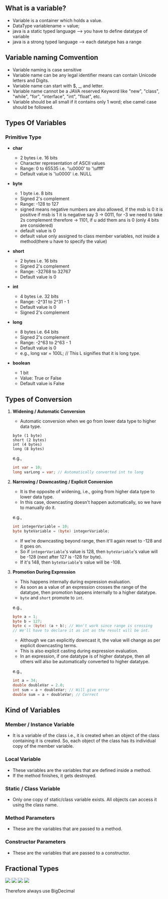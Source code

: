 ## What is a variable?
- Variable is a container which holds a value.
- DataType variablename  = value;
- java is a static typed language --> you have to define datatype of variable
- java is a strong typed language --> each datatype has a range


## Variable naming Comvention
- Variable naming is case sensitive
- Variable name can be any legal identifier means can contain Unicode letters and Digits.
- Variable name can start with $, _, and letter.
- Variable name cannot be a JAVA reserved Keyword like "new", "class", "while", "for", "interface", "int", "float", etc.
- Variable should be all small if it contains only 1 word; else camel case should be followed.


## Types Of Variables

### Primitive Type
- **char**
  - 2 bytes i.e. 16 bits
  - Character representation of ASCII values
  - Range: 0 to 65535 i.e. '\u0000' to '\uffff'
  - Default value is '\u0000' i.e. NULL

- **byte**
  - 1 byte i.e. 8 bits
  - Signed 2's complement
  - Range: -128 to 127
  - signed means negative numbers are also allowed, if the msb is 0 it is positive if msb is 1 it is negative 
  say 3 -> 0011, for -3 we need to take 2s complement therefore -> 1101, if u add them ans is 0 (only 4 bits are considered)
  - default value is 0
  - default value only assigned to class member variables, not inside a method(there u have to specify the value)

- **short**
  - 2 bytes i.e. 16 bits
  - Signed 2's complement
  - Range: -32768 to 32767
  - Default value is 0

- **int**
  - 4 bytes i.e. 32 bits
  - Range: -2^31 to 2^31 - 1
  - Default value is 0
  - Signed 2's complement

- **long**
  - 8 bytes i.e. 64 bits
  - Signed 2's complement
  - Range: -2^63 to 2^63 - 1
  - Default value is 0
  - e.g., long var = 100L; // This L signifies that it is long type.

- **boolean**
  - 1 bit
  - Value: True or False
  - Default value is False


## Types of Conversion

1) **Widening / Automatic Conversion**
   - Automatic conversion when we go from lower data type to higher data type.

   ```
   byte (1 byte) 
   short (2 bytes) 
   int (4 bytes) 
   long (8 bytes)
   ```

   e.g., 
   ```java
   int var = 10;
   long varLong = var; // Automatically converted int to long
   ```

2) **Narrowing / Downcasting / Explicit Conversion**
   - It is the opposite of widening, i.e., going from higher data type to lower data type.
   - In this case, downcasting doesn't happen automatically, so we have to manually do it.

   e.g., 
   ```java
   int integerVariable = 10;
   byte byteVariable = (byte) integerVariable;
   ```

   - If we're downcasting beyond range, then it'll again reset to -128 and it goes on.
   - So if `integerVariable`'s value is 128, then `byteVariable`'s value will be -128 (next after 127 is -128 for byte).
   - If it's 148, then `byteVariable`'s value will be -108.

3) **Promotion During Expression**
   - This happens internally during expression evaluation.
   - As soon as a value of an expression crosses the range of the datatype, then promotion happens internally to a higher datatype.
   - `byte` and `short` promote to `int`.

   e.g., 
   ```java
   byte a = 1;
   byte b = 127;
   byte c = (byte) (a + b); // Won't work since range is crossing
   // We'll have to declare it as int as the result will be int.
   ```

   - Although we can explicitly downcast it, the value will change as per explicit downcasting terms.
   - This is also explicit casting during expression evaluation.
   - In an expression, if one datatype is of higher datatype, then all others will also be automatically converted to higher datatype.

   e.g., 
   ```java
   int a = 34;
   double doubleVar = 2.0;
   int sum = a + doubleVar; // Will give error
   double sum = a + doubleVar; // Correct
   ```

## Kind of Variables

### Member / Instance Variable
- It is a variable of the class i.e., it is created when an object of the class containing it is created. So, each object of the class has its individual copy of the member variable.

### Local Variable
- These variables are the variables that are defined inside a method.
- If the method finishes, it gets destroyed.

### Static / Class Variable
- Only one copy of static/class variable exists. All objects can access it using the class name.

### Method Parameters
- These are the variables that are passed to a method.

### Constructor Parameters
- These are the variables that are passed to a constructor.

## Fractional Types
![](/diagrams/fractional1.png)
![](/diagrams/fractional2.png)
![](/diagrams/fractional3.png)
![](/diagrams/fractional4.png)

Therefore always use BigDecimal








